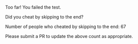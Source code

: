 Too far! You failed the test.

Did you cheat by skipping to the end? 

Number of people who cheated by skipping to the end: 67

Please submit a PR to update the above count as appropriate.
